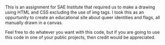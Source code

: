 This is an assignment for SAE Institute that required us to make a drawing using HTML and CSS excluding the use of img tags. I took this as an oppurtunity to create an educational site about queer identities and flags, all manually drawn in a canvas.

Feel free to do whatever you want with this code, but if you are going to use this code in one of your public projects, then credit would be appreciated.
